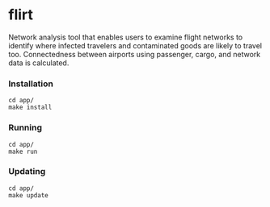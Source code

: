 # flirt
Network analysis tool that enables users to examine flight networks to identify where infected travelers and contaminated goods are likely to travel too. Connectedness between airports using passenger, cargo, and network data is calculated.

### Installation

```
cd app/
make install
```

### Running

```
cd app/
make run
```

### Updating

```
cd app/
make update
```
